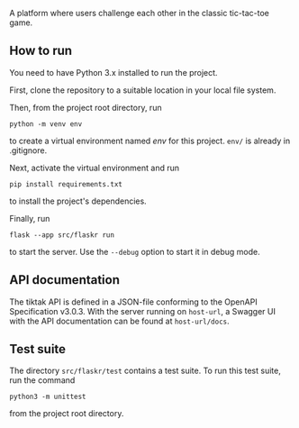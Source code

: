 A platform where users challenge each other in the classic tic-tac-toe game.

## How to run
You need to have Python 3.x installed to run the project.

First, clone the repository to a suitable location in your local file system.

Then, from the project root directory, run
```
python -m venv env
```
to create a virtual environment named *env* for this project. `env/` is already in .gitignore.

Next, activate the virtual environment and run
```
pip install requirements.txt
```
to install the project's dependencies.

Finally, run
```
flask --app src/flaskr run
```
to start the server. Use the `--debug` option to start it in debug mode.

## API documentation
The tiktak API is defined in a JSON-file conforming to the OpenAPI Specification v3.0.3. With the server running on `host-url`, a Swagger UI with the API documentation can be found at `host-url/docs`.

## Test suite
The directory `src/flaskr/test` contains a test suite. To run this test suite, run the command
```
python3 -m unittest
```
from the project root directory.
